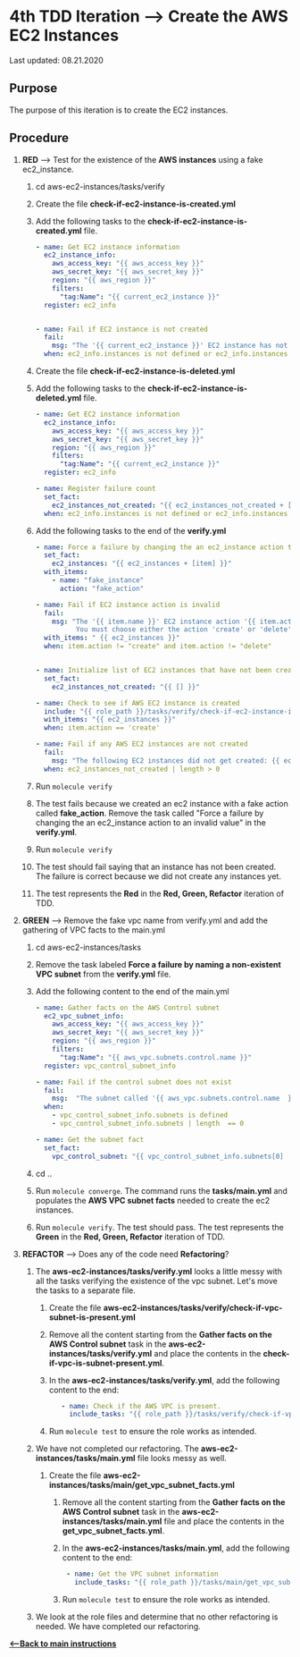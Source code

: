 # 4th TDD Iteration --> Create the AWS EC2 Instances

Last updated: 08.21.2020

## Purpose

The purpose of this iteration is to create the EC2 instances.

## Procedure

1. **RED** --> Test for the existence of the **AWS instances** 
   using a fake ec2_instance.

    1. cd aws-ec2-instances/tasks/verify
    1. Create the file **check-if-ec2-instance-is-created.yml**
    1. Add the following tasks to the **check-if-ec2-instance-is-created.yml** file.
    
        ```yaml
        - name: Get EC2 instance information
          ec2_instance_info:
            aws_access_key: "{{ aws_access_key }}"
            aws_secret_key: "{{ aws_secret_key }}"
            region: "{{ aws_region }}"
            filters:
              "tag:Name": "{{ current_ec2_instance }}"
          register: ec2_info
        
        
        - name: Fail if EC2 instance is not created
          fail:
            msg: "The '{{ current_ec2_instance }}' EC2 instance has not been created."
          when: ec2_info.instances is not defined or ec2_info.instances | length == 0
        ```
    1. Create the file **check-if-ec2-instance-is-deleted.yml**
    1. Add the following tasks to the **check-if-ec2-instance-is-deleted.yml** file.
    
        ```yaml
        - name: Get EC2 instance information
          ec2_instance_info:
            aws_access_key: "{{ aws_access_key }}"
            aws_secret_key: "{{ aws_secret_key }}"
            region: "{{ aws_region }}"
            filters:
              "tag:Name": "{{ current_ec2_instance }}"
          register: ec2_info
        
        - name: Register failure count
          set_fact:
            ec2_instances_not_created: "{{ ec2_instances_not_created + [current_ec2_instance] }}"
          when: ec2_info.instances is not defined or ec2_info.instances | length == 0
        ```
    1. Add the following tasks to the end of the **verify.yml**
    
        ```yaml
        - name: Force a failure by changing the an ec2_instance action to an invalid value
          set_fact:
            ec2_instances: "{{ ec2_instances + [item] }}"
          with_items:
            - name: "fake_instance"
              action: "fake_action"

        - name: Fail if EC2 instance action is invalid
          fail:
            msg: "The '{{ item.name }}' EC2 instance action '{{ item.action }}' is not valid.
                  You must choose either the action 'create' or 'delete'."
          with_items: " {{ ec2_instances }}"
          when: item.action != "create" and item.action != "delete"
        

        - name: Initialize list of EC2 instances that have not been created
          set_fact:
            ec2_instances_not_created: "{{ [] }}"
        
        - name: Check to see if AWS EC2 instance is created
          include: "{{ role_path }}/tasks/verify/check-if-ec2-instance-is-created.yml current_ec2_instance={{ item.name }}"
          with_items: "{{ ec2_instances }}"
          when: item.action == 'create'
        
        - name: Fail if any AWS EC2 instances are not created
          fail:
            msg: "The following EC2 instances did not get created: {{ ec2_instances_not_created | join(',') }}"
          when: ec2_instances_not_created | length > 0
        ```
    
    1. Run `molecule verify`
    1. The test fails because we created an ec2 instance with a fake action called
      **fake_action**.  Remove the task called 
      "Force a failure by changing the an ec2_instance action to an invalid value"
      in the **verify.yml**.
    1. Run `molecule verify`
    1. The test should fail saying that an instance has not been created.  The
    failure is correct because we did not create any instances yet.     
    1. The test represents
       the **Red** in the **Red, Green, Refactor** iteration of TDD.

1. **GREEN** --> Remove the fake vpc name from verify.yml and add the
gathering of VPC facts to the main.yml

    1. cd aws-ec2-instances/tasks
    1. Remove the task labeled **Force a failure by naming a non-existent VPC subnet**
    from the **verify.yml** file.
    1. Add the following content to the end of the main.yml
    
        ```yaml
        - name: Gather facts on the AWS Control subnet
          ec2_vpc_subnet_info:
            aws_access_key: "{{ aws_access_key }}"
            aws_secret_key: "{{ aws_secret_key }}"
            region: "{{ aws_region }}"
            filters:
              "tag:Name": "{{ aws_vpc.subnets.control.name }}"
          register: vpc_control_subnet_info
        
        - name: Fail if the control subnet does not exist
          fail:
            msg:  "The subnet called '{{ aws_vpc.subnets.control.name  }}' does not exist."
          when:
            - vpc_control_subnet_info.subnets is defined
            - vpc_control_subnet_info.subnets | length  == 0
        
        - name: Get the subnet fact
          set_fact:
            vpc_control_subnet: "{{ vpc_control_subnet_info.subnets[0]  }}"
        ```
    1. cd ..
    
    1. Run `molecule converge`.  The command runs the **tasks/main.yml**
       and populates the **AWS VPC subnet facts** needed to create the ec2 instances.
    
    1. Run `molecule verify`. The test should pass.  The test represents
       the **Green** in the **Red, Green, Refactor** iteration of TDD.
  
1. **REFACTOR** --> Does any of the code need **Refactoring**?

    1. The **aws-ec2-instances/tasks/verify.yml** looks a 
       little messy with all the tasks verifying the existence of the vpc subnet.
       Let's move the tasks to a separate file.
    
        1. Create the file **aws-ec2-instances/tasks/verify/check-if-vpc-subnet-is-present.yml**  
        
        1. Remove all the content starting from the 
           **Gather facts on the AWS Control subnet** task in the
           **aws-ec2-instances/tasks/verify.yml**
           and place the contents in the **check-if-vpc-is-subnet-present.yml**.
        
        1. In the **aws-ec2-instances/tasks/verify.yml**, 
           add the following content to the end:
        
            ```yaml
               - name: Check if the AWS VPC is present.
                 include_tasks: "{{ role_path }}/tasks/verify/check-if-vpc-subnet-is-present.yml"
           ```
        1. Run `molecule test` to ensure the role works as intended.
        
    1. We have not completed our refactoring.  The **aws-ec2-instances/tasks/main.yml**
       file looks messy as well. 
        
        1. Create the file **aws-ec2-instances/tasks/main/get_vpc_subnet_facts.yml**  
    
            1. Remove all the content starting from the
               **Gather facts on the AWS Control subnet** task
               in the **aws-ec2-instances/tasks/main.yml** file
               and place the contents in the **get_vpc_subnet_facts.yml**.
                
            1. In the **aws-ec2-instances/tasks/main.yml**, 
               add the following content to the end:
                
                 ```yaml
                  - name: Get the VPC subnet information
                    include_tasks: "{{ role_path }}/tasks/main/get_vpc_subnet_facts.yml"
                 ```
                
            1. Run `molecule test` to ensure the role works as intended.
        
    1. We look at the role files and determine that no other refactoring is needed.
       We have completed our refactoring.  

[**<--Back to main instructions**](../readme.md#4thTDD)